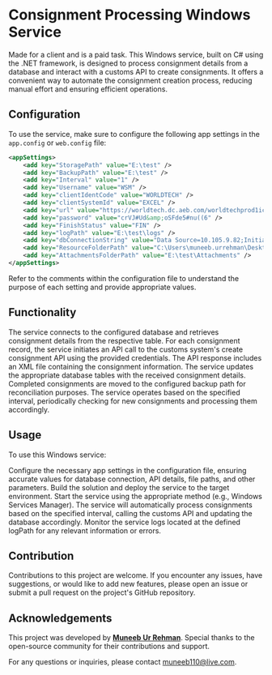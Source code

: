 # Consignment Processing Windows Service

Made for a client and is a paid task. This Windows service, built on C# using the .NET framework, is designed to process consignment details from a database and interact with a customs API to create consignments. It offers a convenient way to automate the consignment creation process, reducing manual effort and ensuring efficient operations.

## Configuration

To use the service, make sure to configure the following app settings in the `app.config` or `web.config` file:

```xml
<appSettings>
    <add key="StoragePath" value="E:\test" />
    <add key="BackupPath" value="E:\test" />
    <add key="Interval" value="1" />
    <add key="Username" value="WSM" />
    <add key="clientIdentCode" value="WORLDTECH" />
    <add key="clientSystemId" value="EXCEL" />
    <add key="url" value="https://worldtech.dc.aeb.com/worldtechprod1ici/servlet/bf/InternationalCustomsBF" />
    <add key="password" value="crVJ#Ud&amp;oSFde5#nu((6" />
    <add key="FinishStatus" value="FIN" />
    <add key="logPath" value="E:\test\logs" />
    <add key="dbConnectionString" value="Data Source=10.105.9.82;Initial Catalog=Translima;User ID=sa;Password=Password11;" />
    <add key="ResourceFolderPath" value="C:\Users\muneeb.urrehman\Desktop\CreateConsignment\CreateConsignment" />
    <add key="AttachmentsFolderPath" value="E:\test\Attachments" />
</appSettings>
```

Refer to the comments within the configuration file to understand the purpose of each setting and provide appropriate values.

## Functionality
The service connects to the configured database and retrieves consignment details from the respective table.
For each consignment record, the service initiates an API call to the customs system's create consignment API using the provided credentials.
The API response includes an XML file containing the consignment information.
The service updates the appropriate database tables with the received consignment details.
Completed consignments are moved to the configured backup path for reconciliation purposes.
The service operates based on the specified interval, periodically checking for new consignments and processing them accordingly.
## Usage
To use this Windows service:

Configure the necessary app settings in the configuration file, ensuring accurate values for database connection, API details, file paths, and other parameters.
Build the solution and deploy the service to the target environment.
Start the service using the appropriate method (e.g., Windows Services Manager).
The service will automatically process consignments based on the specified interval, calling the customs API and updating the database accordingly.
Monitor the service logs located at the defined logPath for any relevant information or errors.
## Contribution
Contributions to this project are welcome. If you encounter any issues, have suggestions, or would like to add new features, please open an issue or submit a pull request on the project's GitHub repository.

## Acknowledgements
  This project was developed by <b><u>Muneeb Ur Rehman</u></b>. Special thanks to the open-source community for their contributions and support.

  For any questions or inquiries, please contact muneeb110@live.com.
